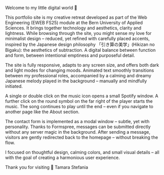 Welcome to my little digital world 🌙

This portfolio site is my creative retreat developed as part of the Web Engineering (EWEB FS25) module at the Bern University of Applied Sciences.
It brings together technology and aesthetics, clarity and lightness. While browsing through the site, you might sense my love for minimalist design – reduced, yet refined with carefully placed accents, inspired by the Japanese design philosophy 「引き算の美学」(Hikizan no Bigaku): the aesthetics of subtraction.
A digital balance between function and form, between intentional emptiness and purposeful detail.

The site is fully responsive, adapts to any screen size, and offers both dark and light modes for changing moods.
Animated text smoothly transitions between my professional roles, accompanied by a calming and dreamy Japanese melody played in the background – manually and mindfully initiated.

A single or double click on the music icon opens a small Spotify window. A further click on the round symbol on the far right of the player starts the music. The song continues to play until the end – even if you navigate to another page like the About section.

The contact form is implemented as a modal window – subtle, yet with personality. Thanks to Formspree, messages can be submitted directly without any server magic in the background. After sending a message, visitors are gently redirected back to the homepage – without breaking the flow.

I focused on thoughtful design, calming colors, and small visual details – all with the goal of creating a harmonious user experience.

Thank you for visiting 🌸
Tamara Stefania
